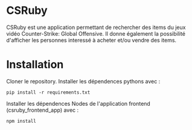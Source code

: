 # CSRuby
CSRuby est une application permettant de rechercher des items du jeux vidéo Counter-Strike: Global Offensive. Il donne également la possibilité d'afficher les personnes interessé à acheter et/ou vendre des items.

# Installation
Cloner le repository. Installer les dépendences pythons avec :
```
pip install -r requirements.txt
```
Installer les dépendences Nodes de l'application frontend (csruby_frontend_app) avec :
```
npm install
```
